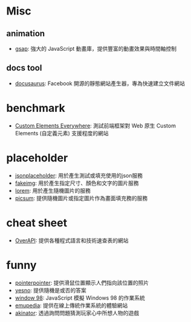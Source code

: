 # Misc

## animation
- [gsap](https://greensock.com/gsap/): 強大的 JavaScript 動畫庫，提供豐富的動畫效果與時間軸控制

## docs tool
- [docusaurus](https://github.com/facebook/docusaurus): Facebook 開源的靜態網站產生器，專為快速建立文件網站

# benchmark
- [Custom Elements Everywhere](https://custom-elements-everywhere.com/): 測試前端框架對 Web 原生 Custom Elements (自定義元素) 支援程度的網站

# placeholder
- [jsonplaceholder](https://jsonplaceholder.typicode.com/): 用於產生測試或填充使用的json服務
- [fakeimg](https://fakeimg.pl/): 用於產生指定尺寸、顏色和文字的圖片服務
- [lorem](https://lorem.space/): 用於產生隨機圖片的服務
- [picsum](https://picsum.photos/): 提供隨機圖片或指定圖片作為畫面填充務的服務

# cheat sheet
- [OverAPI](https://overapi.com/): 提供各種程式語言和技術速查表的網站

# funny
- [pointerpointer](https://pointerpointer.com/): 提供滑鼠位置顯示人們指向該位置的照片
- [yesno](https://yesno.wtf/): 提供隨機是或否的答案
- [window 98](https://98.js.org/): JavaScript 模擬 Windows 98 的作業系統
- [emupedia](https://emupedia.net/beta/emuos/): 提供在線上傳統作業系統的體驗網站
- [akinator](https://cn.akinator.com/game): 透過詢問問題猜測玩家心中所想人物的遊戲
